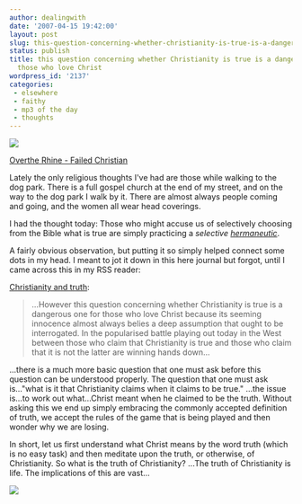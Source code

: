 ```yaml
---
author: dealingwith
date: '2007-04-15 19:42:00'
layout: post
slug: this-question-concerning-whether-christianity-is-true-is-a-dangerous-one-for-those-who-love-christ
status: publish
title: this question concerning whether Christianity is true is a dangerous one for
  those who love Christ
wordpress_id: '2137'
categories:
 - elsewhere
 - faithy
 - mp3 of the day
 - thoughts
---
```


[![][1]][2]

[Overthe Rhine - Failed Christian][3]

Lately the only religious thoughts I've had are those while walking to the dog
park. There is a full gospel church at the end of my street, and on the way to
the dog park I walk by it. There are almost always people coming and going,
and the women all wear head coverings.

I had the thought today: Those who might accuse us of selectively choosing
from the Bible what is true are simply practicing a _selective
[hermaneutic][4]_.

A fairly obvious observation, but putting it so simply helped connect some
dots in my head. I meant to jot it down in this here journal but forgot, until
I came across this in my RSS reader:

[Christianity and truth][5]:

> ...However this question concerning whether Christianity is true is a
dangerous one for those who love Christ because its seeming innocence almost
always belies a deep assumption that ought to be interrogated. In the
popularised battle playing out today in the West between those who claim that
Christianity is true and those who claim that it is not the latter are winning
hands down...

...there is a much more basic question that one must ask before this question
can be understood properly. The question that one must ask is..."what is it
that Christianity claims when it claims to be true." ...the issue is...to work
out what...Christ meant when he claimed to be the truth. Without asking this
we end up simply embracing the commonly accepted definition of truth, we
accept the rules of the game that is being played and then wonder why we are
losing.

In short, let us first understand what Christ means by the word truth (which
is no easy task) and then meditate upon the truth, or otherwise, of
Christianity. So what is the truth of Christianity? ...The truth of
Christianity is life. The implications of this are vast...

[![][6]][7]

   [1]: http://farm1.static.flickr.com/46/155712553_4c27cb9089_t.jpg

   [2]: http://www.flickr.com/photos/46043067@N00/155712553/ (photo sharing)

   [3]: http://daniel.iaspiretonothing.com/blog/files/2007/04/Over%20The%20Rhine%20-%20%20Failed%20Christian.mp3

   [4]: http://en.wikipedia.org/wiki/Hermaneutics

   [5]: http://www.ignite.cd/blogs/Pete/index.cfm#718

   [6]: http://farm1.static.flickr.com/36/123180722_a07c1f7db0_t.jpg

   [7]: http://www.flickr.com/photos/shanmoe/123179279/ (photo sharing)

